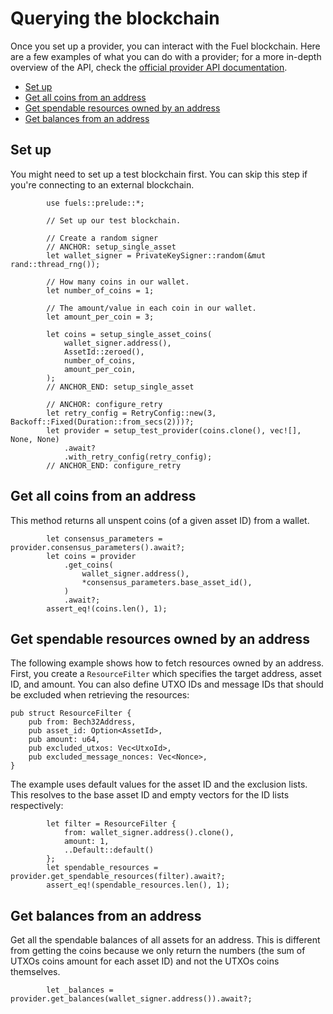 # Querying the blockchain

Once you set up a provider, you can interact with the Fuel blockchain. Here are a few examples of what you can do with a provider; for a more in-depth overview of the API, check the [official provider API documentation](https://docs.rs/fuels/latest/fuels/accounts/provider/struct.Provider.html).

- [Set up](#set-up)
- [Get all coins from an address](#get-all-coins-from-an-address)
- [Get spendable resources owned by an address](#get-spendable-resources-owned-by-an-address)
- [Get balances from an address](#get-balances-from-an-address)

## Set up

You might need to set up a test blockchain first. You can skip this step if you're connecting to an external blockchain.

```rust,ignore
        use fuels::prelude::*;

        // Set up our test blockchain.

        // Create a random signer
        // ANCHOR: setup_single_asset
        let wallet_signer = PrivateKeySigner::random(&mut rand::thread_rng());

        // How many coins in our wallet.
        let number_of_coins = 1;

        // The amount/value in each coin in our wallet.
        let amount_per_coin = 3;

        let coins = setup_single_asset_coins(
            wallet_signer.address(),
            AssetId::zeroed(),
            number_of_coins,
            amount_per_coin,
        );
        // ANCHOR_END: setup_single_asset

        // ANCHOR: configure_retry
        let retry_config = RetryConfig::new(3, Backoff::Fixed(Duration::from_secs(2)))?;
        let provider = setup_test_provider(coins.clone(), vec![], None, None)
            .await?
            .with_retry_config(retry_config);
        // ANCHOR_END: configure_retry
```

## Get all coins from an address

This method returns all unspent coins (of a given asset ID) from a wallet.

```rust,ignore
        let consensus_parameters = provider.consensus_parameters().await?;
        let coins = provider
            .get_coins(
                wallet_signer.address(),
                *consensus_parameters.base_asset_id(),
            )
            .await?;
        assert_eq!(coins.len(), 1);
```

## Get spendable resources owned by an address

The following example shows how to fetch resources owned by an address. First, you create a  `ResourceFilter` which specifies the target address, asset ID, and amount. You can also define UTXO IDs and message IDs that should be excluded when retrieving the resources:

```rust,ignore
pub struct ResourceFilter {
    pub from: Bech32Address,
    pub asset_id: Option<AssetId>,
    pub amount: u64,
    pub excluded_utxos: Vec<UtxoId>,
    pub excluded_message_nonces: Vec<Nonce>,
}
```

The example uses default values for the asset ID and the exclusion lists. This resolves to the base asset ID and empty vectors for the ID lists respectively:

```rust,ignore
        let filter = ResourceFilter {
            from: wallet_signer.address().clone(),
            amount: 1,
            ..Default::default()
        };
        let spendable_resources = provider.get_spendable_resources(filter).await?;
        assert_eq!(spendable_resources.len(), 1);
```

## Get balances from an address

Get all the spendable balances of all assets for an address. This is different from getting the coins because we only return the numbers (the sum of UTXOs coins amount for each asset ID) and not the UTXOs coins themselves.

```rust,ignore
        let _balances = provider.get_balances(wallet_signer.address()).await?;
```
